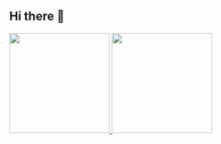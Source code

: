 ## Hi there 👋
<div>
<a href="https://github.com/lukasffsa">
<img loading="lazy" height="180em" src="https://github-readme-stats.vercel.app/api/top-langs/?username=lukasffsa&layout=compact&langs_count=7&theme=dracula&cache_seconds=3600&count_private=true"/>
<img loading="lazy" height="180em" src="https://github-readme-stats.vercel.app/api?username=lukasffsa&show_icons=true&theme=dracula&include_all_commits=true&count_private=true&cache_seconds=3600"/>
</div>
<!--
**lukasffsa/lukasffsa** is a ✨ _special_ ✨ repository because its `README.md` (this file) appears on your GitHub profile.

Here are some ideas to get you started:

- 🔭 I’m currently working on ...
- 🌱 I’m currently learning ...
- 👯 I’m looking to collaborate on ...
- 🤔 I’m looking for help with ...
- 💬 Ask me about ...
- 📫 How to reach me: ...
- 😄 Pronouns: ...
- ⚡ Fun fact: ...
-->
